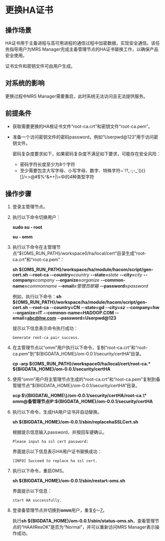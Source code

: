 # 更换HA证书<a name="ZH-CN_TOPIC_0173397685"></a>

## 操作场景<a name="section27934550113125"></a>

HA证书用于主备进程与高可用进程的通信过程中加密数据，实现安全通信。该任务指导用户为MRS Manager完成主备管理节点的HA证书替换工作，以确保产品安全使用。

证书文件和密钥文件可由用户生成。

## 对系统的影响<a name="section35503302113216"></a>

更换过程中MRS Manager需要重启，此时系统无法访问且无法提供服务。

## 前提条件<a name="section47013901113220"></a>

-   获取需要更换的HA根证书文件“root-ca.crt”和密钥文件“root-ca.pem”。
-   准备一个访问密钥文件的密码password，例如“Userpwd@123”用于访问密钥文件。

    密码复杂度要求如下，如果密码复杂度不满足如下要求，可能存在安全风险：

    -   密码字符长度至少为8个字符
    -   至少需要包含大写字母、小写字母、数字、特殊字符\~\`!?,.:;-\_'\(\)\{\}\[\]/<\>@\#$%^&\*+|\\=中的4种类型字符


## 操作步骤<a name="section66354921113232"></a>

1.  登录主管理节点。
2.  执行以下命令切换用户：

    **sudo su - root**

    **su - omm**

3.  执行以下命令在主管理节点“$\{OMS\_RUN\_PATH\}/workspace0/ha/local/cert”目录生成“root-ca.crt”和“root-ca.pem”：

    **sh $\{OMS\_RUN\_PATH\}/workspace/ha/module/hacom/script/gen-cert.sh --root-ca --country=**_country_ **--state=**_state_ **--city=**_city_ **--company=**_company_ **--organize=**_organize_ **--common-name=**_commonname_ **--email=**_管理员邮箱_ **--password=**_password_

    例如，执行以下命令：**sh $\{OMS\_RUN\_PATH\}/workspace/ha/module/hacom/script/gen-cert.sh --root-ca --country=CN --state=gd --city=sz --company=hw --organize=IT --common-name=HADOOP.COM --email=abc@hw.com --password=Userpwd@123**

    提示以下信息表示命令执行成功：

    ```
    Generate root-ca pair success.
    ```

4.  在主管理节点以“omm”用户执行以下命令，复制“root-ca.crt”和“root-ca.pem”到“$\{BIGDATA\_HOME\}/om-0.0.1/security/certHA”目录。

    **cp -arp $\{OMS\_RUN\_PATH\}/workspace0/ha/local/cert/root-ca.\* $\{BIGDATA\_HOME\}/om-0.0.1/security/certHA**

5.  使用“omm”用户将主管理节点生成的“root-ca.crt”和“root-ca.pem”复制到备管理节点“$\{BIGDATA\_HOME\}/om-0.0.1/security/certHA”目录。

    **scp $\{BIGDATA\_HOME\}/om-0.0.1/security/certHA/root-ca.\* omm@备管理节点IP:$\{BIGDATA\_HOME\}/om-0.0.1/security/certHA**

6.  <a name="li61539631113353"></a>执行以下命令，生成HA用户证书并自动替换。

    **sh $\{BIGDATA\_HOME\}/om-0.0.1/sbin/replacehaSSLCert.sh**

    根据提示信息输入password，并按回车键确认。

    ```
    Please input ha ssl cert password:
    ```

    界面提示以下信息表示HA用户证书替换成功：

    ```
    [INFO] Succeed to replace ha ssl cert.
    ```

7.  <a name="li61839614113353"></a>执行以下命令，重启OMS。

    **sh $\{BIGDATA\_HOME\}/om-0.0.1/sbin/restart-oms.sh**

    界面提示以下信息：

    ```
    start HA successfully.
    ```

8.  登录备管理节点并切换到**omm**用户，重复[6](#li61539631113353)～[7](#li61839614113353)。

    执行**sh $\{BIGDATA\_HOME\}/om-0.0.1/sbin/status-oms.sh**，查看管理节点的“HAAllResOK”是否为“Normal”，并可以重新访问MRS Manager表示操作成功。


